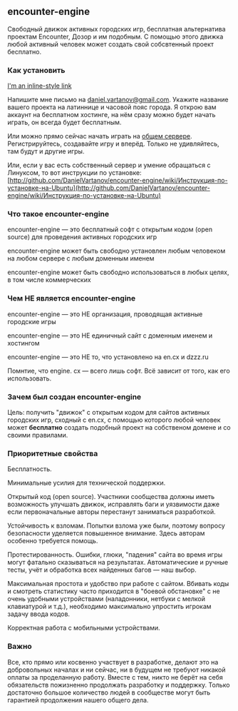 ## encounter-engine

Свободный движок активных городских игр, бесплатная альтернатива проектам Encounter, Дозор и им подобным.
С помощью этого движка любой активный человек может создать свой собсвтенный проект бесплатно.

### Как установить

[I'm an inline-style link](https://www.google.com)

Напишите мне письмо на [daniel.vartanov@gmail.com](daniel.vartanov@gmail.com). Укажите название вашего проекта на латиннице и часовой пояс города. Я открою вам аккаунт на бесплатном хостинге, на нём сразу можно будет начать играть, он всегда будет бесплатным.

Или можно прямо сейчас начать играть на [общем сервере](http://encounter-engine-demo.herokuapp.com/). Регистрируйтесь, создавайте игру и вперёд. Только не удивляйтесь, там будут и другие игры.

Или, если у вас есть собственный сервер и умение обращаться с Линуксом, то вот инструкции по установке: [http://github.com/DanielVartanov/encounter-engine/wiki/Инструкция-по-установке-на-Ubuntu](http://github.com/DanielVartanov/encounter-engine/wiki/Инструкция-по-установке-на-Ubuntu)

### Что такое encounter-engine

encounter-engine — это бесплатный софт с открытым кодом (open source) для проведения активных городских игр

encounter-engine может быть свободно установлен любым человеком на любом сервере с любым доменным именем

encounter-engine может быть свободно использоваться в любых целях, в том числе коммерческих


### Чем НЕ является encounter-engine

encounter-engine — это НЕ организация, проводящая активные городские игры

encounter-engine — это НЕ единичный сайт с доменным именем и хостингом

encounter-engine — это НЕ то, что установлено на en.cx и dzzz.ru

Помнтие, что engine. cx — всего лишь софт. Всё зависит от того, как его использовать.


### Зачем был создан encounter-engine

Цель: получить "движок" с открытым кодом для сайтов активных городских игр, сходный с en.cx, с помощью которого любой человек может **бесплатно** создать подобный проект на собственом домене и со своими правилами.


### Приоритетные свойства

Бесплатность.

Минимальные усилия для технической поддержки.

Открытый код (open source). Участники сообщества должны иметь возможность улучшать движок, исправлять баги и уязвимости даже если первоначальные авторы перестанут заниматься разработкой.

Устойчивость к взломам. Попытки взлома уже были, поэтому вопросу безопасности уделяется повышенное внимание. Здесь авторам особенно требуется помощь.

Протестированность. Ошибки, глюки, "падения" сайта во время игры могут фатально сказываться на результатах. Автоматические и ручные тесты, учёт и обработка всех найденных багов — наш выбор.

Максимальная простота и удобство при работе с сайтом. Вбивать коды и смотреть статистику часто приходится в "боевой обстановке" с не очень удобными устройствами (наладонники, нетбуки с мелкой клавиатурой и т.д.), необходимо максимально упростить игрокам задачу ввода кодов.

Корректная работа с мобильными устройствами.


### Важно

Все, кто прямо или косвенно участвует в разработке, делают это на добровольных началах и ни сейчас, ни в будущем не требуют никакой оплаты за проделанную работу. Вместе с тем, никто не берёт на себя обязательств пожизненно продолжать разработку и поддержку. Только достаточно большое количество людей в сообществе могут быть гарантией продолжения нашего общего дела.
